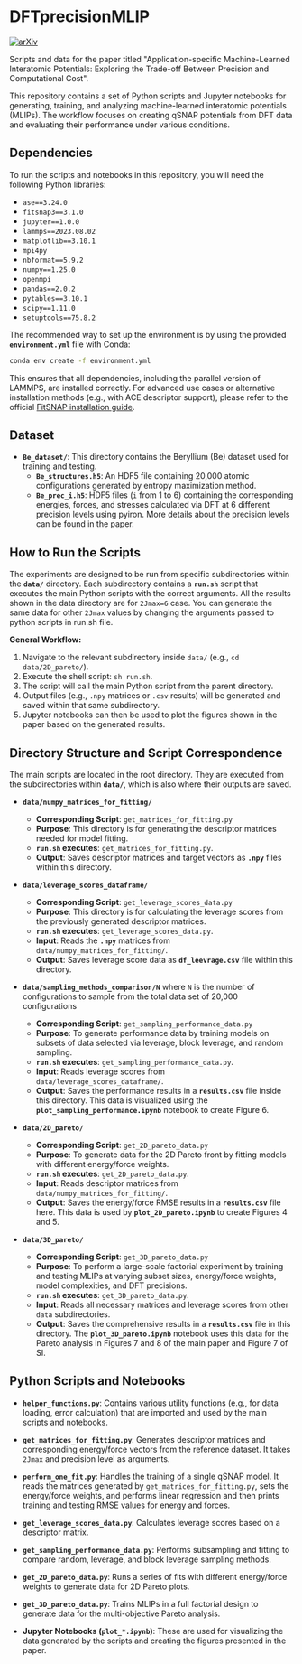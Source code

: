 # DFTprecisionMLIP

[![arXiv](https://img.shields.io/badge/arXiv-2506.05646-b31b1b.svg)](https://arxiv.org/abs/2506.05646)

Scripts and data for the paper titled "Application-specific Machine-Learned Interatomic Potentials: Exploring the Trade-off Between Precision and Computational Cost".

This repository contains a set of Python scripts and Jupyter notebooks for generating, training, and analyzing machine-learned interatomic potentials (MLIPs). The workflow focuses on creating qSNAP potentials from DFT data and evaluating their performance under various conditions.

## Dependencies

To run the scripts and notebooks in this repository, you will need the following Python libraries:

* `ase==3.24.0`
* `fitsnap3==3.1.0`
* `jupyter==1.0.0`
* `lammps==2023.08.02`
* `matplotlib==3.10.1`
* `mpi4py`
* `nbformat==5.9.2`
* `numpy==1.25.0`
* `openmpi`
* `pandas==2.0.2`
* `pytables==3.10.1`
* `scipy==1.11.0`
* `setuptools==75.8.2`

The recommended way to set up the environment is by using the provided **`environment.yml`** file with Conda:

```bash
conda env create -f environment.yml
```

This ensures that all dependencies, including the parallel version of LAMMPS, are installed correctly. For advanced use cases or alternative installation methods (e.g., with ACE descriptor support), please refer to the official [FitSNAP installation guide](https://fitsnap.github.io/Installation.html).

## Dataset

* **`Be_dataset/`**: This directory contains the Beryllium (Be) dataset used for training and testing.
    * **`Be_structures.h5`**: An HDF5 file containing 20,000 atomic configurations generated by entropy maximization method.
    * **`Be_prec_i.h5`**: HDF5 files (`i` from 1 to 6) containing the corresponding energies, forces, and stresses calculated via DFT at 6 different precision levels using pyiron. More details about the precision levels can be found in the paper.

## How to Run the Scripts

The experiments are designed to be run from specific subdirectories within the **`data/`** directory. Each subdirectory contains a **`run.sh`** script that executes the main Python scripts with the correct arguments. All the results shown in the data directory are for `2Jmax=6` case. You can generate the same data for other `2Jmax` values by changing the arguments passed to python scripts in run.sh file.

**General Workflow:**

1.  Navigate to the relevant subdirectory inside `data/` (e.g., `cd data/2D_pareto/`).
2.  Execute the shell script: `sh run.sh`.
3.  The script will call the main Python script from the parent directory.
4.  Output files (e.g., `.npy` matrices or `.csv` results) will be generated and saved within that same subdirectory.
5.  Jupyter notebooks can then be used to plot the figures shown in the paper based on the generated results. 

## Directory Structure and Script Correspondence

The main scripts are located in the root directory. They are executed from the subdirectories within **`data/`**, which is also where their outputs are saved.

* **`data/numpy_matrices_for_fitting/`**
    * **Corresponding Script**: `get_matrices_for_fitting.py`
    * **Purpose**: This directory is for generating the descriptor matrices needed for model fitting.
    * **`run.sh` executes**: `get_matrices_for_fitting.py`.
    * **Output**: Saves descriptor matrices and target vectors as **`.npy`** files within this directory.

* **`data/leverage_scores_dataframe/`**
    * **Corresponding Script**: `get_leverage_scores_data.py`
    * **Purpose**: This directory is for calculating the leverage scores from the previously generated descriptor matrices.
    * **`run.sh` executes**: `get_leverage_scores_data.py`.
    * **Input**: Reads the **`.npy`** matrices from `data/numpy_matrices_for_fitting/`.
    * **Output**: Saves leverage score data as **`df_leevrage.csv`** file within this directory.

* **`data/sampling_methods_comparison/N`** where `N` is the number of configurations to sample from the total data set of 20,000 configurations
    * **Corresponding Script**: `get_sampling_performance_data.py`
    * **Purpose**: To generate performance data by training models on subsets of data selected via leverage, block leverage, and random sampling.
    * **`run.sh` executes**: `get_sampling_performance_data.py`.
    * **Input**: Reads leverage scores from `data/leverage_scores_dataframe/`.
    * **Output**: Saves the performance results in a **`results.csv`** file inside this directory. This data is visualized using the **`plot_sampling_performance.ipynb`** notebook to create Figure 6.

* **`data/2D_pareto/`**
    * **Corresponding Script**: `get_2D_pareto_data.py`
    * **Purpose**: To generate data for the 2D Pareto front by fitting models with different energy/force weights.
    * **`run.sh` executes**: `get_2D_pareto_data.py`.
    * **Input**: Reads descriptor matrices from `data/numpy_matrices_for_fitting/`.
    * **Output**: Saves the energy/force RMSE results in a **`results.csv`** file here. This data is used by **`plot_2D_pareto.ipynb`** to create Figures 4 and 5.

* **`data/3D_pareto/`**
    * **Corresponding Script**: `get_3D_pareto_data.py`
    * **Purpose**: To perform a large-scale factorial experiment by training and testing MLIPs at varying subset sizes, energy/force weights, model complexities, and DFT precisions.
    * **`run.sh` executes**: `get_3D_pareto_data.py`.
    * **Input**: Reads all necessary matrices and leverage scores from other `data` subdirectories.
    * **Output**: Saves the comprehensive results in a **`results.csv`** file in this directory. The **`plot_3D_pareto.ipynb`** notebook uses this data for the Pareto analysis in Figures 7 and 8 of the main paper and Figure 7 of SI.

## Python Scripts and Notebooks

* **`helper_functions.py`**: Contains various utility functions (e.g., for data loading, error calculation) that are imported and used by the main scripts and notebooks.

* **`get_matrices_for_fitting.py`**: Generates descriptor matrices and corresponding energy/force vectors from the reference dataset. It takes `2Jmax` and precision level as arguments.

* **`perform_one_fit.py`**: Handles the training of a single qSNAP model. It reads the matrices generated by `get_matrices_for_fitting.py`, sets the energy/force weights, and performs linear regression and then prints training and testing RMSE values for energy and forces.

* **`get_leverage_scores_data.py`**: Calculates leverage scores based on a descriptor matrix.

* **`get_sampling_performance_data.py`**: Performs subsampling and fitting to compare random, leverage, and block leverage sampling methods.

* **`get_2D_pareto_data.py`**: Runs a series of fits with different energy/force weights to generate data for 2D Pareto plots.

* **`get_3D_pareto_data.py`**: Trains MLIPs in a full factorial design to generate data for the multi-objective Pareto analysis.

* **Jupyter Notebooks (`plot_*.ipynb`)**: These are used for visualizing the data generated by the scripts and creating the figures presented in the paper.
